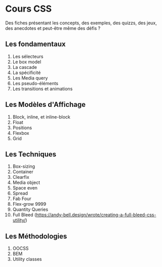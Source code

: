 Cours CSS
======

Des fiches présentant les concepts, des exemples, des quizzs, des jeux, des anecdotes et peut-être même des défis ?


Les fondamentaux
------

1. Les sélecteurs
2. Le box model
3. La cascade
4. La spécificité
5. Les Media query
6. Les pseudo-éléments
7. Les transitions et animations

Les Modèles d'Affichage
------

1. Block, inline, et inline-block
2. Float
3. Positions
4. Flexbox
5. Grid

Les Techniques
------

1. Box-sizing 
2. Container
3. Clearfix
4. Media object
5. Space even 
5. Spread
6. Fab Four
7. Flex-grow 9999
8. Quantity Queries
9. Full Bleed (https://andy-bell.design/wrote/creating-a-full-bleed-css-utility/)

Les Méthodologies
------

1. OOCSS
2. BEM
3. Utility classes

